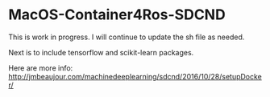 # MacOS-Container4Ros-SDCND

This is work in progress.
I will continue to update the sh file as needed.

Next is to include tensorflow and scikit-learn packages.

Here are more info: http://jmbeaujour.com/machinedeeplearning/sdcnd/2016/10/28/setupDocker/


